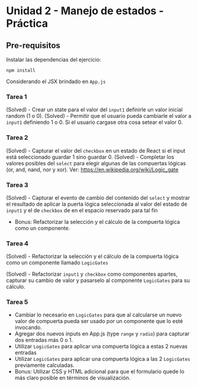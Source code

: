 # Unidad 2 - Manejo de estados - Práctica

## Pre-requisitos

Instalar las dependencias del ejercicio:

```
npm install
```

Considerando el JSX brindado en `App.js`

### Tarea 1

(Solved) - Crear un state para el valor del `input1` definirle un valor inicial random (1 o 0).
(Solved) - Permitir que el usuario pueda cambiarle el valor a `input1` definiendo 1 o 0. Si el usuario cargase otra cosa setear el valor 0.

### Tarea 2

(Solved) - Capturar el valor del `checkbox` en un estado de React si el input está seleccionado guardar 1 sino guardar 0.
(Solved) - Completar los valores posibles del `select` para elegir algunas de las compuertas lógicas (or, and, nand, nor y xor). Ver: https://en.wikipedia.org/wiki/Logic_gate

### Tarea 3

(Solved) - Capturar el evento de cambio del contenido del `select` y mostrar el resultado de aplicar la puerta lógica seleccionada al valor del estado de `input1` y el de `checkbox` de en el espacio reservado para tal fin

- Bonus: Refactorizar la selección y el cálculo de la compuerta lógica como un componente.

### Tarea 4

(Solved) - Refactorizar la selección y el cálculo de la compuerta lógica como un componente llamado `LogicGates`

(Solved) - Refactorizar `input1` y `checkbox` como componentes apartes, capturar su cambio de valor y pasarselo al componente `LogicGates` para su cálculo.

### Tarea 5

- Cambiar lo necesario en `LogicGates` para que al calcularse un nuevo valor de compuerta pueda ser usado por un componente que lo esté invocando.
- Agregar dos nuevos inputs en App.js (type `range` y `radio`) para capturar dos entradas más 0 o 1.
- Utilizar `LogicGates` para aplicar una compuerta lógica a estas 2 nuevas entradas
- Utilizar `LogicGates` para aplicar una compuerta lógica a las 2 `LogicGates` previamente calculadas.
- Bonus: Utilizar CSS y HTML adicional para que el formulario quede lo más claro posible en términos de visualización.
